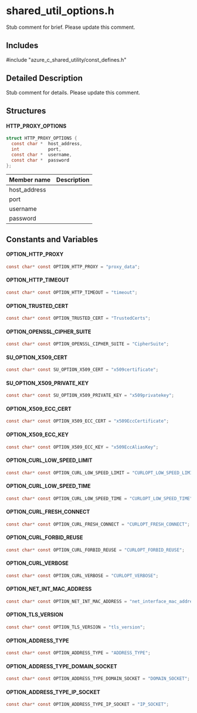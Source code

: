 # shared_util_options.h 

Stub comment for brief. Please update this comment.

## Includes

\#include "azure_c_shared_utility/const_defines.h"  

## Detailed Description

Stub comment for details. Please update this comment.

## Structures

#### HTTP_PROXY_OPTIONS

```C
struct HTTP_PROXY_OPTIONS {
  const char *  host_address,
  int           port,
  const char *  username,
  const char *  password
};
```
Member name                 | Description                                
----------------------------|----------------
 host_address            | 
 port            | 
 username            | 
 password            | 

## Constants and Variables

#### OPTION_HTTP_PROXY
```C
const char* const OPTION_HTTP_PROXY = "proxy_data";
```

#### OPTION_HTTP_TIMEOUT
```C
const char* const OPTION_HTTP_TIMEOUT = "timeout";
```

#### OPTION_TRUSTED_CERT
```C
const char* const OPTION_TRUSTED_CERT = "TrustedCerts";
```

#### OPTION_OPENSSL_CIPHER_SUITE
```C
const char* const OPTION_OPENSSL_CIPHER_SUITE = "CipherSuite";
```

#### SU_OPTION_X509_CERT
```C
const char* const SU_OPTION_X509_CERT = "x509certificate";
```

#### SU_OPTION_X509_PRIVATE_KEY
```C
const char* const SU_OPTION_X509_PRIVATE_KEY = "x509privatekey";
```

#### OPTION_X509_ECC_CERT
```C
const char* const OPTION_X509_ECC_CERT = "x509EccCertificate";
```

#### OPTION_X509_ECC_KEY
```C
const char* const OPTION_X509_ECC_KEY = "x509EccAliasKey";
```

#### OPTION_CURL_LOW_SPEED_LIMIT
```C
const char* const OPTION_CURL_LOW_SPEED_LIMIT = "CURLOPT_LOW_SPEED_LIMIT";
```

#### OPTION_CURL_LOW_SPEED_TIME
```C
const char* const OPTION_CURL_LOW_SPEED_TIME = "CURLOPT_LOW_SPEED_TIME";
```

#### OPTION_CURL_FRESH_CONNECT
```C
const char* const OPTION_CURL_FRESH_CONNECT = "CURLOPT_FRESH_CONNECT";
```

#### OPTION_CURL_FORBID_REUSE
```C
const char* const OPTION_CURL_FORBID_REUSE = "CURLOPT_FORBID_REUSE";
```

#### OPTION_CURL_VERBOSE
```C
const char* const OPTION_CURL_VERBOSE = "CURLOPT_VERBOSE";
```

#### OPTION_NET_INT_MAC_ADDRESS
```C
const char* const OPTION_NET_INT_MAC_ADDRESS = "net_interface_mac_address";
```

#### OPTION_TLS_VERSION
```C
const char* const OPTION_TLS_VERSION = "tls_version";
```

#### OPTION_ADDRESS_TYPE
```C
const char* const OPTION_ADDRESS_TYPE = "ADDRESS_TYPE";
```

#### OPTION_ADDRESS_TYPE_DOMAIN_SOCKET
```C
const char* const OPTION_ADDRESS_TYPE_DOMAIN_SOCKET = "DOMAIN_SOCKET";
```

#### OPTION_ADDRESS_TYPE_IP_SOCKET
```C
const char* const OPTION_ADDRESS_TYPE_IP_SOCKET = "IP_SOCKET";
```

